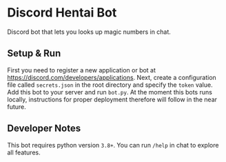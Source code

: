 # Discord Hentai Bot

Discord bot that lets you looks up magic numbers in chat.

## Setup & Run

First you need to register a new application or bot at <https://discord.com/developers/applications>.
Next, create a configuration file called `secrets.json` in the root directory and specify the `token` value.
Add this bot to your server and run `bot.py`. At the moment this bots runs locally, instructions for proper
deployment therefore will follow in the near future.

## Developer Notes

This bot requires python version `3.8+`. You can run `/help` in chat to explore all
features.
